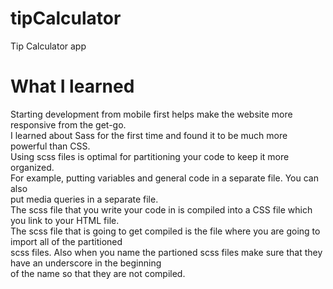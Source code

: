 # tipCalculator
Tip Calculator app
# What I learned
Starting development from mobile first helps make the website more responsive from the get-go.  
I learned about Sass for the first time and found it to be much more powerful than CSS.  
Using scss files is optimal for partitioning your code to keep it more organized.  
For example, putting variables and  general code in a separate file. You can also   
put media queries in a separate file.  
The scss file that you write your code in is compiled into a CSS file which you link to your HTML file.  
The scss file that is going to get compiled is the file where you are going to import all of the partitioned   
scss files. Also when you name the partioned scss files make sure that they have an underscore in the beginning  
of the name so that they are not compiled.
